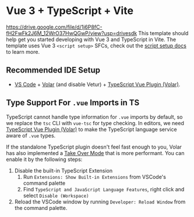 # Vue 3 + TypeScript + Vite
https://drive.google.com/file/d/1j6P8fC-fH2FwFk2J6M_12WrO37HwQGwP/view?usp=drivesdk
This template should help get you started developing with Vue 3 and TypeScript in Vite. The template uses Vue 3 `<script setup>` SFCs, check out the [script setup docs](https://v3.vuejs.org/api/sfc-script-setup.html#sfc-script-setup) to learn more.

## Recommended IDE Setup

- [VS Code](https://code.visualstudio.com/) + [Volar](https://marketplace.visualstudio.com/items?itemName=Vue.volar) (and disable Vetur) + [TypeScript Vue Plugin (Volar)](https://marketplace.visualstudio.com/items?itemName=Vue.vscode-typescript-vue-plugin).

## Type Support For `.vue` Imports in TS

TypeScript cannot handle type information for `.vue` imports by default, so we replace the `tsc` CLI with `vue-tsc` for type checking. In editors, we need [TypeScript Vue Plugin (Volar)](https://marketplace.visualstudio.com/items?itemName=Vue.vscode-typescript-vue-plugin) to make the TypeScript language service aware of `.vue` types.

If the standalone TypeScript plugin doesn't feel fast enough to you, Volar has also implemented a [Take Over Mode](https://github.com/johnsoncodehk/volar/discussions/471#discussioncomment-1361669) that is more performant. You can enable it by the following steps:

1. Disable the built-in TypeScript Extension
   1. Run `Extensions: Show Built-in Extensions` from VSCode's command palette
   2. Find `TypeScript and JavaScript Language Features`, right click and select `Disable (Workspace)`
2. Reload the VSCode window by running `Developer: Reload Window` from the command palette.
<!-- <script setup>
import AppCard from './components/AppCard.vue';
import AppButton from './components/AppButton.vue';
import AppInput from './components/AppInput.vue';
import TheMainNav from './components/TheMainNav.vue';
import FlexBox from './components/FlexBox.vue';
import Grid from './components/Grid.vue';

import { useDark } from '@vueuse/core';
const isDark = useDark();
</script>

<template>
  <div class="m-10">
    <TheMainNav />
    <AppCard />

    <AppButton class="mt-3">Submit</AppButton>
    <AppInput label="name" />

    <p class="first-letter:text-5xl selection:bg-blue-500">
      Lorem, ipsum dolor sit amet consectetur adipisicing elit. Corrupti sequi
      aspernatur deleniti, sed minus vero iusto repudiandae quaerat molestias
      asperiores delectus, quis debitis explicabo voluptatibus. Adipisci quasi
      vero error voluptates?
    </p>

    <ul class="list-disc marker:text-green-500 marker:text-2xl">
      <li>Vue</li>
      <li>React</li>
      <li></li>
      <li></li>
    </ul>
  </div>

  <input type="checkbox" v-model="isDark" />

  <FlexBox />

  <Grid />
</template> -->
<script setup>
import TreeGrid from './components/TreeGrid.vue';
</script>
<template>
  <div class="relative">
    <TreeGrid />

      <div class="absolute">1</div>
      <svg wiewBox="-1 -1 100 100" class="absolute">
      <!-- <rect x="10" y="10" width="40" height="40"></rect> -->
       <path d="
        M 0, 0
        L 25, 0
        Q 30, 0
          30, 5
        L 30, 25
        Q 30, 30
          35, 30 
        h 30  
       "  />
    </svg>

  </div>
</template>

<style scope>
/* svg {
  border: 5px solid red
} */

/* rect {
  fill: red
} */

path {
  fill: none;
  stroke: black;
  /* stroke-width: 5px */
}
</style>
